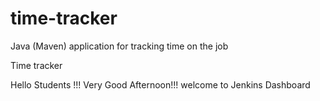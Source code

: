 # time-tracker
Java (Maven) application for tracking time on the job

Time tracker

Hello Students !!! Very Good Afternoon!!! welcome to Jenkins Dashboard
